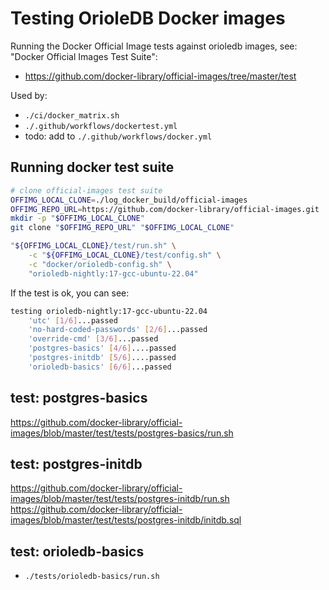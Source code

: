# Testing OrioleDB Docker images

Running the Docker Official Image tests against orioledb images,
see: "Docker Official Images Test Suite":
* https://github.com/docker-library/official-images/tree/master/test

Used by:
* `./ci/docker_matrix.sh`
* `./.github/workflows/dockertest.yml`
* todo: add to `./.github/workflows/docker.yml`

## Running docker test suite

```bash
# clone official-images test suite
OFFIMG_LOCAL_CLONE=./log_docker_build/official-images
OFFIMG_REPO_URL=https://github.com/docker-library/official-images.git
mkdir -p "$OFFIMG_LOCAL_CLONE"
git clone "$OFFIMG_REPO_URL" "$OFFIMG_LOCAL_CLONE"

"${OFFIMG_LOCAL_CLONE}/test/run.sh" \
    -c "${OFFIMG_LOCAL_CLONE}/test/config.sh" \
    -c "docker/orioledb-config.sh" \
    "orioledb-nightly:17-gcc-ubuntu-22.04"
```

If the test is ok, you can see:

```bash
testing orioledb-nightly:17-gcc-ubuntu-22.04
	'utc' [1/6]...passed
	'no-hard-coded-passwords' [2/6]...passed
	'override-cmd' [3/6]...passed
	'postgres-basics' [4/6]....passed
	'postgres-initdb' [5/6]....passed
	'orioledb-basics' [6/6]...passed
```

## test: postgres-basics

https://github.com/docker-library/official-images/blob/master/test/tests/postgres-basics/run.sh

## test: postgres-initdb

https://github.com/docker-library/official-images/blob/master/test/tests/postgres-initdb/run.sh
https://github.com/docker-library/official-images/blob/master/test/tests/postgres-initdb/initdb.sql

## test: orioledb-basics

* `./tests/orioledb-basics/run.sh`
